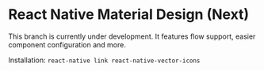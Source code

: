 # React Native Material Design (Next)

This branch is currently under development. It features flow support, easier component configuration and more.

Installation: `react-native link react-native-vector-icons`
